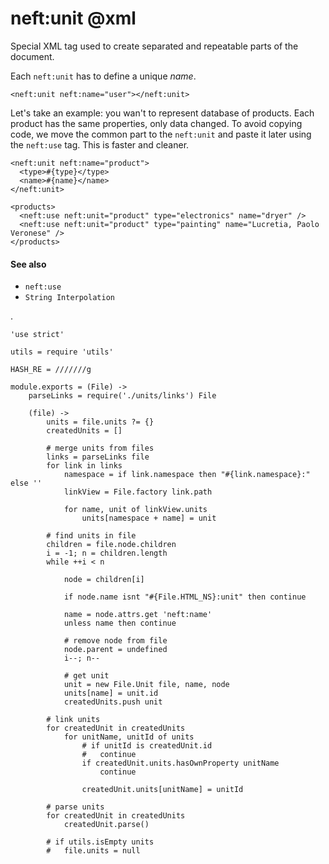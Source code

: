 neft:unit @xml
==============

Special XML tag used to create separated and repeatable parts of the document.

Each `neft:unit` has to define a unique *name*.

```
<neft:unit neft:name="user"></neft:unit>
```

Let's take an example: you wan't to represent database of products.
Each product has the same properties, only data changed.
To avoid copying code, we move the common part to the `neft:unit` and paste it later
using the `neft:use` tag. This is faster and cleaner.

```view,example
<neft:unit neft:name="product">
  <type>#{type}</type>
  <name>#{name}</name>
</neft:unit>

<products>
  <neft:use neft:unit="product" type="electronics" name="dryer" />
  <neft:use neft:unit="product" type="painting" name="Lucretia, Paolo Veronese" />
</products>
```

#### See also

- `neft:use`
- `String Interpolation`

.

	'use strict'

	utils = require 'utils'

	HASH_RE = ///////g

	module.exports = (File) ->
		parseLinks = require('./units/links') File

		(file) ->
			units = file.units ?= {}
			createdUnits = []

			# merge units from files
			links = parseLinks file
			for link in links
				namespace = if link.namespace then "#{link.namespace}:" else ''
				linkView = File.factory link.path

				for name, unit of linkView.units
					units[namespace + name] = unit

			# find units in file
			children = file.node.children
			i = -1; n = children.length
			while ++i < n

				node = children[i]

				if node.name isnt "#{File.HTML_NS}:unit" then continue

				name = node.attrs.get 'neft:name'
				unless name then continue

				# remove node from file
				node.parent = undefined
				i--; n--

				# get unit
				unit = new File.Unit file, name, node
				units[name] = unit.id
				createdUnits.push unit

			# link units
			for createdUnit in createdUnits
				for unitName, unitId of units
					# if unitId is createdUnit.id
					# 	continue
					if createdUnit.units.hasOwnProperty unitName
						continue

					createdUnit.units[unitName] = unitId

			# parse units
			for createdUnit in createdUnits
				createdUnit.parse()

			# if utils.isEmpty units
			# 	file.units = null

